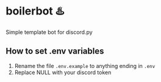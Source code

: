 # boilerbot ♨️
 
Simple template bot for discord.py

## How to set .env variables
1) Rename the file `.env.example` to anything ending in `.env`
2) Replace NULL with your discord token